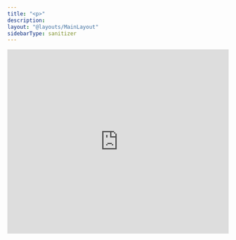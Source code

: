 ```yaml
---
title: "<p>"
description:
layout: "@layouts/MainLayout"
sidebarType: sanitizer
---
```


<iframe title="Can I email… &lt;p&gt; element" src="https://embed.caniemail.com/html-p/" width="640" height="420" style="width:100%; max-width:40rem; height:26.25rem; border:none;" loading="lazy"></iframe>